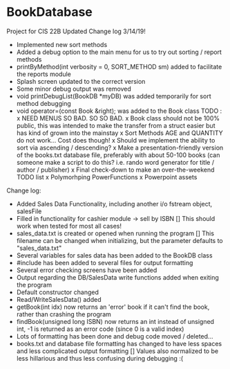 # BookDatabase
Project for CIS 22B
Updated Change log 3/14/19!
 - Implemented new sort methods
 - Added a debug option to the main menu for us to try out sorting / report methods
 - printByMethod(int verbosity = 0, SORT_METHOD sm) added to facilitate the reports module
 - Splash screen updated to the correct version
 - Some minor debug output was removed
 - void printDebugList(BookDB *myDB) was added temporarily for sort method debugging
 - void operator=(const Book &right); was added to the Book class
TODO : 
 x NEED MENUS SO BAD. SO SO BAD. 
 x Book class should not be 100% public, this was intended to make the transfer from a struct easier but has kind of grown into the  mainstay
 x Sort Methods AGE and QUANTITY do not work... Cost does though! 
 x Should we implement the ability to sort via ascending / descending?
 x Make a presentation-friendly version of the books.txt database file, preferably with about 50-100 books (can someone make a script to do this? i.e. rando word generator for title / author / publisher)
 x Final check-down to make an over-the-weekend TODO list
 x Polymorhping PowerFunctions
 x Powerpoint assets
 
Change log:
 - Added Sales Data Functionality, including another i/o fstream object, salesFile
 - Filled in functionality for cashier module -> sell by ISBN
    [] This should work when tested for most all cases!
 - sales_data.txt is created or opened when running the program
    [] This filename can be changed when initializing, but the parameter defaults to "sales_data.txt"
 - Several variables for sales data has been added to the BookDB class
 - #include <iomanip> has been added to several files for output formatting
 - Several error checking screens have been added
 - Output regarding the DB/SalesData write functions added when exiting the program
 - Default constructor changed
 - Read/WriteSalesData() added
 - getBook(int idx) now returns an 'error' book if it can't find the book, rather than crashing the program
 - findBook(unsigned long ISBN) now returns an int instead of unsigned int, -1 is returned as an error code (since 0 is a valid index)
 - Lots of formatting has been done and debug code moved / deleted...
 - books.txt and database file formatting has changed to have less spaces and less complicated output formatting
    [] Values also normalized to be less hillarious and thus less confusing during debugging :(
